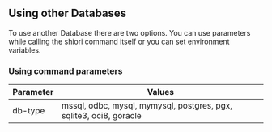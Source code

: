 ## Using other Databases

To use another Database there are two options. You can use parameters while calling the shiori command itself or you can set environment variables.

### Using command parameters

| Parameter | Values |
|-----------|--------|
| db-type   | mssql, odbc, mysql, mymysql, postgres, pgx, sqlite3, oci8, goracle |
